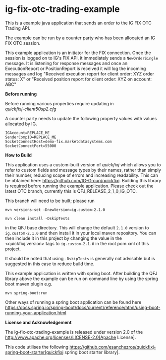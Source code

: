 ig-fix-otc-trading-example
==========

This is a example java application that sends an order to the IG FIX OTC Trading API. 

The example can be run by a counter party who has been allocated an IG FIX OTC session. 

This example application is an initiator for the FIX connection. Once the session is logged on to IG's FIX API, it immediately sends a `NewOrderSingle` message. It is listening for response messages and once an ExecutionReport or PositionReport is received it will log the incoming messages and log "Received execution report for client order: XYZ order status: X" or "Received position report for client order: XYZ on account: ABC" 


**Before running**

Before running various properties require updating in  
_quickfixj-client50sp2.cfg_

A counter party needs to update the following property values with values allocated by IG.

``` 
IGAccount=REPLACE_ME
SenderCompID=REPLACE_ME
SocketConnectHost=demo-fix.marketdatasystems.com
SocketConnectPort=55000
```

**How to Build**

This application uses a custom-built version of _quickfixj_ which allows you to refer to custom fields and message types by their names, rather than simply their number, reducing scope of errors and increasing readability. This can be obtained here: https://github.com/IG-Group/quickfixj. Building this library is required before running the example application. Please check out the latest OTC branch, currently this is QFJ_RELEASE_2_1_0_IG_OTC.

This branch will need to be built; please run

`mvn versions:set -DnewVersion=ig.custom-2.1.0`

`mvn clean install -DskipTests`

in the QFJ base directory. This will change the default `2.1.0` version to `ig.custom-2.1.0` and then install it in your local maven repository. You can then include it in this project by changing the value in the <quickfixj.version> tags to `ig.custom-2.1.0` in the root pom.xml of this project.

It should be noted that using `-DskipTests` is generally not advisable but is suggested in this case to reduce build time.


This example application is written with spring boot. After building the QFJ library above the example can be run on command line by using the spring boot maven plugin e.g. 
 
 `mvn spring-boot:run`

Other ways of running a spring boot application can be found here 
https://docs.spring.io/spring-boot/docs/current/reference/html/using-boot-running-your-application.html


**License and Acknowledgement**

The ig-fix-otc-trading-example is released under version 2.0 of the http://www.apache.org/licenses/LICENSE-2.0[Apache License].

This code utilises the following https://github.com/esanchezros/quickfixj-spring-boot-starter[quickfixj spring boot starter library].

